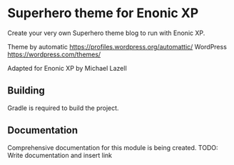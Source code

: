 # Superhero theme for Enonic XP

Create your very own Superhero theme blog to run with Enonic XP.

Theme by automatic https://profiles.wordpress.org/automattic/
WordPress https://wordpress.com/themes/

Adapted for Enonic XP by Michael Lazell

## Building

Gradle is required to build the project.

## Documentation

Comprehensive documentation for this module is being created.
TODO: Write documentation and insert link